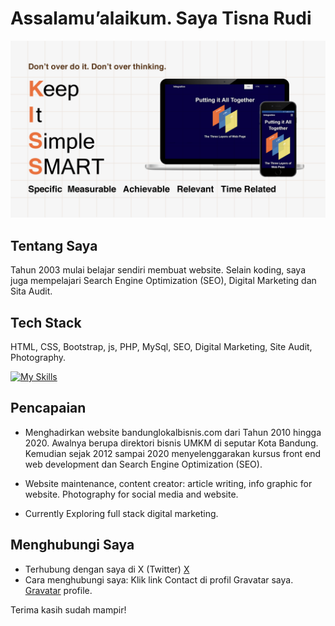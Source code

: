 # Assalamu’alaikum. Saya Tisna Rudi

![KISS principle](https://github.com/tisnarudi/tisnarudi/blob/main/KISS-principle.png)

## Tentang Saya

Tahun 2003 mulai belajar sendiri membuat website. Selain koding, saya juga mempelajari Search Engine Optimization (SEO), Digital Marketing dan Sita Audit.


## Tech Stack

HTML, CSS, Bootstrap, js, PHP, MySql, SEO, Digital Marketing, Site Audit, Photography.

[![My Skills](https://skillicons.dev/icons?i=html,css,bootstrap,js,php,wordpress)](https://skillicons.dev)


## Pencapaian

-  Menghadirkan website bandunglokalbisnis.com dari Tahun 2010 hingga 2020. Awalnya berupa direktori bisnis UMKM di seputar Kota Bandung. Kemudian sejak 2012 sampai 2020 menyelenggarakan kursus front end web development dan Search Engine Optimization (SEO).

- Website maintenance, content creator: article writing, info graphic for website. Photography for social media and website.

- Currently Exploring full stack digital marketing.


## Menghubungi Saya

- Terhubung dengan saya di X (Twitter) [X](https://x.com/trisnya11)
- Cara menghubungi saya: Klik link Contact di profil Gravatar saya. [Gravatar](https://gravatar.com/bigloveadagio) profile.

Terima kasih sudah mampir!

